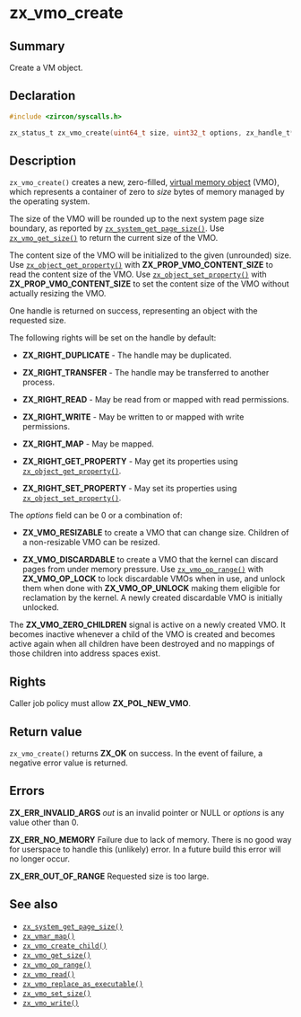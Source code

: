 <!-- Generated by zircon/scripts/update-docs-from-fidl, do not edit! -->
# zx_vmo_create

## Summary

Create a VM object.

## Declaration

```c
#include <zircon/syscalls.h>

zx_status_t zx_vmo_create(uint64_t size, uint32_t options, zx_handle_t* out);
```

## Description

`zx_vmo_create()` creates a new, zero-filled, [virtual memory
object](/docs/reference/kernel_objects/vm_object.md) (VMO), which represents a container of zero to
*size* bytes of memory managed by the operating system.

The size of the VMO will be rounded up to the next system page size boundary,
as reported by [`zx_system_get_page_size()`]. Use [`zx_vmo_get_size()`] to
return the current size of the VMO.

The content size of the VMO will be initialized to the given (unrounded) size.
Use [`zx_object_get_property()`] with **ZX_PROP_VMO_CONTENT_SIZE** to read the
content size of the VMO. Use [`zx_object_set_property()`] with
**ZX_PROP_VMO_CONTENT_SIZE** to set the content size of the VMO without
actually resizing the VMO.

One handle is returned on success, representing an object with the requested
size.

The following rights will be set on the handle by default:

  - **ZX_RIGHT_DUPLICATE** - The handle may be duplicated.

  - **ZX_RIGHT_TRANSFER** - The handle may be transferred to another process.

  - **ZX_RIGHT_READ** - May be read from or mapped with read permissions.

  - **ZX_RIGHT_WRITE** - May be written to or mapped with write permissions.

  - **ZX_RIGHT_MAP** - May be mapped.

  - **ZX_RIGHT_GET_PROPERTY** - May get its properties using [`zx_object_get_property()`].

  - **ZX_RIGHT_SET_PROPERTY** - May set its properties using [`zx_object_set_property()`].

The *options* field can be 0 or a combination of:

  - **ZX_VMO_RESIZABLE** to create a VMO that can change size. Children of a non-resizable VMO can
    be resized.

  - **ZX_VMO_DISCARDABLE** to create a VMO that the kernel can discard pages from under memory
    pressure. Use [`zx_vmo_op_range()`] with **ZX_VMO_OP_LOCK** to lock discardable VMOs when in
    use, and unlock them when done with **ZX_VMO_OP_UNLOCK** making them eligible for reclamation by
    the kernel. A newly created discardable VMO is initially unlocked.

The **ZX_VMO_ZERO_CHILDREN** signal is active on a newly created VMO. It becomes
inactive whenever a child of the VMO is created and becomes active again when
all children have been destroyed and no mappings of those children into address
spaces exist.

## Rights

Caller job policy must allow **ZX_POL_NEW_VMO**.

## Return value

`zx_vmo_create()` returns **ZX_OK** on success. In the event
of failure, a negative error value is returned.

## Errors

**ZX_ERR_INVALID_ARGS**  *out* is an invalid pointer or NULL or *options* is
any value other than 0.

**ZX_ERR_NO_MEMORY**  Failure due to lack of memory.
There is no good way for userspace to handle this (unlikely) error.
In a future build this error will no longer occur.

**ZX_ERR_OUT_OF_RANGE**  Requested size is too large.

## See also

 - [`zx_system_get_page_size()`]
 - [`zx_vmar_map()`]
 - [`zx_vmo_create_child()`]
 - [`zx_vmo_get_size()`]
 - [`zx_vmo_op_range()`]
 - [`zx_vmo_read()`]
 - [`zx_vmo_replace_as_executable()`]
 - [`zx_vmo_set_size()`]
 - [`zx_vmo_write()`]

[`zx_object_get_property()`]: object_get_property.md
[`zx_object_set_property()`]: object_set_property.md
[`zx_system_get_page_size()`]: system_get_page_size.md
[`zx_vmar_map()`]: vmar_map.md
[`zx_vmo_create_child()`]: vmo_create_child.md
[`zx_vmo_get_size()`]: vmo_get_size.md
[`zx_vmo_op_range()`]: vmo_op_range.md
[`zx_vmo_read()`]: vmo_read.md
[`zx_vmo_replace_as_executable()`]: vmo_replace_as_executable.md
[`zx_vmo_set_size()`]: vmo_set_size.md
[`zx_vmo_write()`]: vmo_write.md

